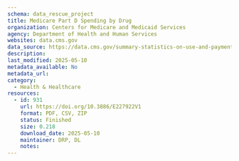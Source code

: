 ```yaml
---
schema: data_rescue_project 
title: Medicare Part D Spending by Drug
organization: Centers for Medicare and Medicaid Services
agency: Department of Health and Human Services
websites: data.cms.gov
data_source: https://data.cms.gov/summary-statistics-on-use-and-payments/medicare-medicaid-spending-by-drug/medicare-part-d-spending-by-drug
description: 
last_modified: 2025-05-10
metadata_available: No
metadata_url: 
category:
  - Health & Healthcare 
resources:
  - id: 931
    url: https://doi.org/10.3886/E227922V1
    format: PDF, CSV, ZIP
    status: Finished
    size: 0.218
    download_date: 2025-05-10
    maintainer: DRP, DL
    notes: 
---
```

